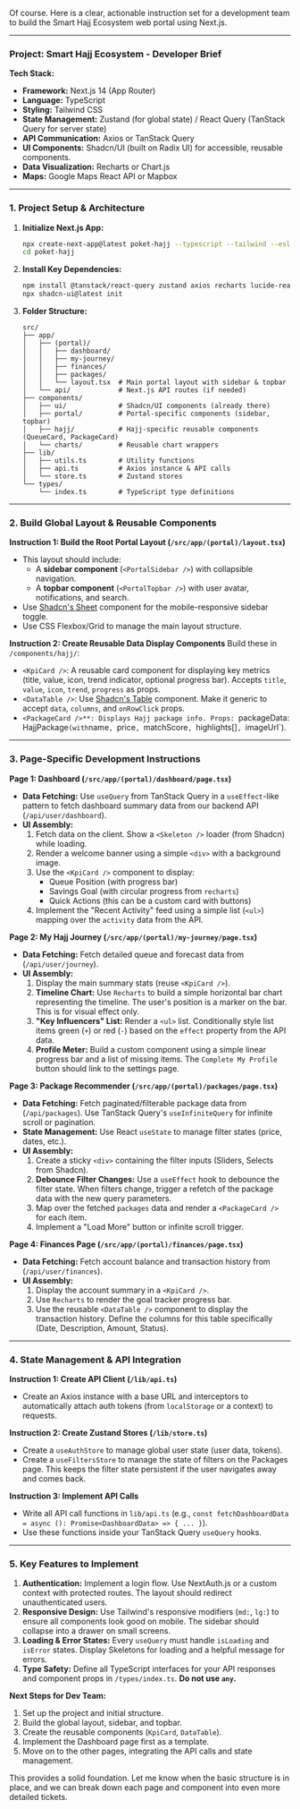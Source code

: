 Of course. Here is a clear, actionable instruction set for a development team to build the Smart Hajj Ecosystem web portal using Next.js.

---

### **Project: Smart Hajj Ecosystem - Developer Brief**

**Tech Stack:**
*   **Framework:** Next.js 14 (App Router)
*   **Language:** TypeScript
*   **Styling:** Tailwind CSS
*   **State Management:** Zustand (for global state) / React Query (TanStack Query for server state)
*   **API Communication:** Axios or TanStack Query
*   **UI Components:** Shadcn/UI (built on Radix UI) for accessible, reusable components.
*   **Data Visualization:** Recharts or Chart.js
*   **Maps:** Google Maps React API or Mapbox

---

### **1. Project Setup & Architecture**

1.  **Initialize Next.js App:**
    ```bash
    npx create-next-app@latest poket-hajj --typescript --tailwind --eslint --app
    cd poket-hajj
    ```
2.  **Install Key Dependencies:**
    ```bash
    npm install @tanstack/react-query zustand axios recharts lucide-react
    npx shadcn-ui@latest init
    ```
3.  **Folder Structure:**
    ```
    src/
    ├── app/
    │   ├── (portal)/
    │   │   ├── dashboard/
    │   │   ├── my-journey/
    │   │   ├── finances/
    │   │   ├── packages/
    │   │   └── layout.tsx  # Main portal layout with sidebar & topbar
    │   └── api/            # Next.js API routes (if needed)
    ├── components/
    │   ├── ui/             # Shadcn/UI components (already there)
    │   ├── portal/         # Portal-specific components (sidebar, topbar)
    │   ├── hajj/           # Hajj-specific reusable components (QueueCard, PackageCard)
    │   └── charts/         # Reusable chart wrappers
    ├── lib/
    │   ├── utils.ts        # Utility functions
    │   ├── api.ts          # Axios instance & API calls
    │   └── store.ts        # Zustand stores
    └── types/
        └── index.ts        # TypeScript type definitions
    ```

---

### **2. Build Global Layout & Reusable Components**

**Instruction 1: Build the Root Portal Layout (`/src/app/(portal)/layout.tsx`)**
*   This layout should include:
    *   A **sidebar component** (`<PortalSidebar />`) with collapsible navigation.
    *   A **topbar component** (`<PortalTopbar />`) with user avatar, notifications, and search.
*   Use [Shadcn's Sheet](https://ui.shadcn.com/docs/components/sheet) component for the mobile-responsive sidebar toggle.
*   Use CSS Flexbox/Grid to manage the main layout structure.

**Instruction 2: Create Reusable Data Display Components**
Build these in `/components/hajj/`:
*   `<KpiCard />`: A reusable card component for displaying key metrics (title, value, icon, trend indicator, optional progress bar). Accepts `title`, `value`, `icon`, `trend`, `progress` as props.
*   `<DataTable />`: Use [Shadcn's Table](https://ui.shadcn.com/docs/components/table) component. Make it generic to accept `data`, `columns`, and `onRowClick` props.
*   `<PackageCard />**: Displays Hajj package info. Props: `packageData: HajjPackage` (with `name`, `price`, `matchScore`, `highlights[]`, `imageUrl`).

---

### **3. Page-Specific Development Instructions**

**Page 1: Dashboard (`/src/app/(portal)/dashboard/page.tsx`)**
*   **Data Fetching:** Use `useQuery` from TanStack Query in a `useEffect`-like pattern to fetch dashboard summary data from our backend API (`/api/user/dashboard`).
*   **UI Assembly:**
    1.  Fetch data on the client. Show a `<Skeleton />` loader (from Shadcn) while loading.
    2.  Render a welcome banner using a simple `<div>` with a background image.
    3.  Use the `<KpiCard />` component to display:
        *   Queue Position (with progress bar)
        *   Savings Goal (with circular progress from `recharts`)
        *   Quick Actions (this can be a custom card with buttons)
    4.  Implement the "Recent Activity" feed using a simple list (`<ul>`) mapping over the `activity` data from the API.

**Page 2: My Hajj Journey (`/src/app/(portal)/my-journey/page.tsx`)**
*   **Data Fetching:** Fetch detailed queue and forecast data from (`/api/user/journey`).
*   **UI Assembly:**
    1.  Display the main summary stats (reuse `<KpiCard />`).
    2.  **Timeline Chart:** Use `Recharts` to build a simple horizontal bar chart representing the timeline. The user's position is a marker on the bar. This is for visual effect only.
    3.  **"Key Influencers" List:** Render a `<ul>` list. Conditionally style list items green (`+`) or red (`-`) based on the `effect` property from the API data.
    4.  **Profile Meter:** Build a custom component using a simple linear progress bar and a list of missing items. The `Complete My Profile` button should link to the settings page.

**Page 3: Package Recommender (`/src/app/(portal)/packages/page.tsx`)**
*   **Data Fetching:** Fetch paginated/filterable package data from (`/api/packages`). Use TanStack Query's `useInfiniteQuery` for infinite scroll or pagination.
*   **State Management:** Use React `useState` to manage filter states (price, dates, etc.).
*   **UI Assembly:**
    1.  Create a sticky `<div>` containing the filter inputs (Sliders, Selects from Shadcn).
    2.  **Debounce Filter Changes:** Use a `useEffect` hook to debounce the filter state. When filters change, trigger a refetch of the package data with the new query parameters.
    3.  Map over the fetched `packages` data and render a `<PackageCard />` for each item.
    4.  Implement a "Load More" button or infinite scroll trigger.

**Page 4: Finances Page (`/src/app/(portal)/finances/page.tsx`)**
*   **Data Fetching:** Fetch account balance and transaction history from (`/api/user/finances`).
*   **UI Assembly:**
    1.  Display the account summary in a `<KpiCard />`.
    2.  Use `Recharts` to render the goal tracker progress bar.
    3.  Use the reusable `<DataTable />` component to display the transaction history. Define the columns for this table specifically (Date, Description, Amount, Status).

---

### **4. State Management & API Integration**

**Instruction 1: Create API Client (`/lib/api.ts`)**
*   Create an Axios instance with a base URL and interceptors to automatically attach auth tokens (from `localStorage` or a context) to requests.

**Instruction 2: Create Zustand Stores (`/lib/store.ts`)**
*   Create a `useAuthStore` to manage global user state (user data, tokens).
*   Create a `useFiltersStore` to manage the state of filters on the Packages page. This keeps the filter state persistent if the user navigates away and comes back.

**Instruction 3: Implement API Calls**
*   Write all API call functions in `lib/api.ts` (e.g., `const fetchDashboardData = async (): Promise<DashboardData> => { ... }`).
*   Use these functions inside your TanStack Query `useQuery` hooks.

---

### **5. Key Features to Implement**

1.  **Authentication:** Implement a login flow. Use NextAuth.js or a custom context with protected routes. The layout should redirect unauthenticated users.
2.  **Responsive Design:** Use Tailwind's responsive modifiers (`md:`, `lg:`) to ensure all components look good on mobile. The sidebar should collapse into a drawer on small screens.
3.  **Loading & Error States:** Every `useQuery` must handle `isLoading` and `isError` states. Display Skeletons for loading and a helpful message for errors.
4.  **Type Safety:** Define all TypeScript interfaces for your API responses and component props in `/types/index.ts`. **Do not use `any`.**

**Next Steps for Dev Team:**
1.  Set up the project and initial structure.
2.  Build the global layout, sidebar, and topbar.
3.  Create the reusable components (`KpiCard`, `DataTable`).
4.  Implement the Dashboard page first as a template.
5.  Move on to the other pages, integrating the API calls and state management.

This provides a solid foundation. Let me know when the basic structure is in place, and we can break down each page and component into even more detailed tickets.